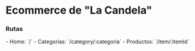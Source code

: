 # Ecommerce de "La Candela"

<h3>Rutas</h3>
- Home: `/`
- Categorías: `/category/:categoria`
- Productos: `/item/:itemId`
